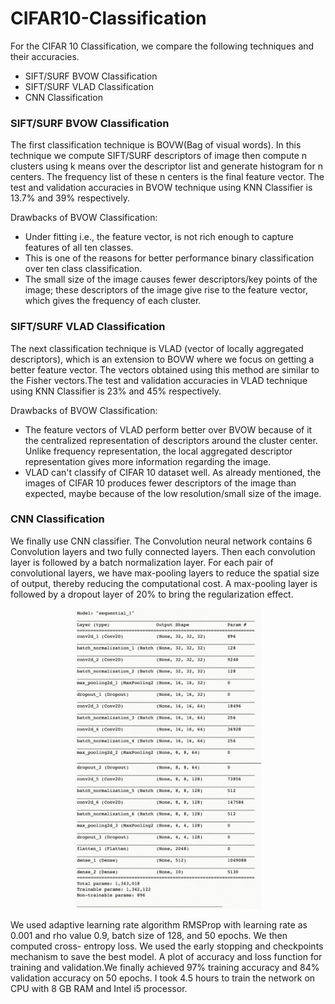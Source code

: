 # CIFAR10-Classification

For the CIFAR 10 Classification, we compare the following techniques and their accuracies.
- SIFT/SURF BVOW Classification
- SIFT/SURF VLAD Classification
- CNN Classification

### SIFT/SURF BVOW Classification

The first classification technique is BOVW(Bag of visual words). In this technique we compute SIFT/SURF descriptors of image then compute n clusters using k means over the descriptor list and generate  histogram for n centers. The frequency list of these n centers is the final feature vector. The test and validation accuracies in BVOW technique using KNN Classifier is 13.7% and 39% respectively. 

Drawbacks of BVOW Classification:
- Under fitting i.e., the feature vector, is not rich enough to capture features of all ten classes. 
- This is one of the reasons for better performance binary classification over ten class classification.
- The small size of the image causes fewer descriptors/key points of the image; these descriptors of the image give rise to the feature vector, which gives the frequency of each cluster.

### SIFT/SURF VLAD Classification

The next classification technique is VLAD (vector of locally aggregated descriptors), which is an extension to BOVW where we focus on getting a better feature vector. The vectors obtained using this method are similar to the Fisher vectors.The test and validation accuracies in VLAD technique using KNN Classifier is 23% and 45% respectively. 

Drawbacks of BVOW Classification:
- The feature vectors of VLAD perform better over BVOW because of it the centralized representation of descriptors around the cluster center. Unlike frequency representation, the local aggregated descriptor representation gives more information regarding the image.
- VLAD can't classify of CIFAR 10 dataset well. As already mentioned, the images of CIFAR 10 produces fewer descriptors of the image than expected, maybe because of the low resolution/small size of the image. 

### CNN Classification

We finally use CNN classifier. The Convolution neural network contains 6 Convolution layers and two fully connected layers. Then each convolution layer is followed by a batch normalization layer. For each pair of convolutional layers, we have max-pooling layers to reduce the spatial size of output, thereby reducing the computational cost. A max-pooling layer is followed by a dropout layer of 20% to bring the regularization effect.
 
<p align='center'><img src='https://github.com/Daggubati-Siri-Chandana/CIFAR10-Classification/blob/master/CIFAR10_CNN/architechture.png' width='300'></p>

We used adaptive learning rate algorithm RMSProp with learning rate as 0.001 and rho value 0.9, batch size of 128, and 50 epochs. We then computed cross- entropy loss. We used the early stopping and checkpoints mechanism to save the best model.
A plot of accuracy and loss function for training and validation.We finally achieved 97% training accuracy and 84% validation accuracy on 50 epochs. I took 4.5 hours to train the network on CPU with 8 GB RAM and Intel i5 processor.
